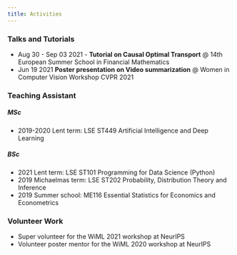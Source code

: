 ```yaml
---
title: Activities
---
```


### Talks and Tutorials 
- Aug 30 - Sep 03 2021 - **Tutorial on Causal Optimal Transport** @ 14th European Summer School in Financial Mathematics
- Jun 19 2021 **Poster presentation on Video summarization** @ Women in Computer Vision Workshop CVPR 2021

### Teaching Assistant 

##### MSc
- 2019-2020 Lent term: LSE ST449 Artificial Intelligence and Deep Learning

##### BSc
- 2021 Lent term: LSE ST101 Programming for Data Science (Python)
- 2019 Michaelmas term: LSE ST202 Probability, Distribution Theory and Inference
- 2019 Summer school: ME116 Essential Statistics for Economics and Econometrics

### Volunteer Work
- Super volunteer for the WiML 2021 workshop at NeurIPS
- Volunteer poster mentor for the WiML 2020 workshop at NeurIPS



